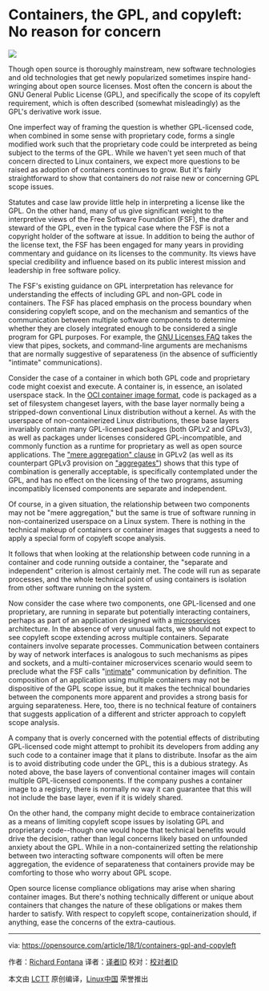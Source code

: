 Containers, the GPL, and copyleft: No reason for concern
======

![](https://opensource.com/sites/default/files/styles/image-full-size/public/lead-images/LAW_patents4abstract_B.png?itok=6RHeRaYh)

Though open source is thoroughly mainstream, new software technologies and old technologies that get newly popularized sometimes inspire hand-wringing about open source licenses. Most often the concern is about the GNU General Public License (GPL), and specifically the scope of its copyleft requirement, which is often described (somewhat misleadingly) as the GPL's derivative work issue.

One imperfect way of framing the question is whether GPL-licensed code, when combined in some sense with proprietary code, forms a single modified work such that the proprietary code could be interpreted as being subject to the terms of the GPL. While we haven't yet seen much of that concern directed to Linux containers, we expect more questions to be raised as adoption of containers continues to grow. But it's fairly straightforward to show that containers do _not_ raise new or concerning GPL scope issues.

Statutes and case law provide little help in interpreting a license like the GPL. On the other hand, many of us give significant weight to the interpretive views of the Free Software Foundation (FSF), the drafter and steward of the GPL, even in the typical case where the FSF is not a copyright holder of the software at issue. In addition to being the author of the license text, the FSF has been engaged for many years in providing commentary and guidance on its licenses to the community. Its views have special credibility and influence based on its public interest mission and leadership in free software policy.

The FSF's existing guidance on GPL interpretation has relevance for understanding the effects of including GPL and non-GPL code in containers. The FSF has placed emphasis on the process boundary when considering copyleft scope, and on the mechanism and semantics of the communication between multiple software components to determine whether they are closely integrated enough to be considered a single program for GPL purposes. For example, the [GNU Licenses FAQ][1] takes the view that pipes, sockets, and command-line arguments are mechanisms that are normally suggestive of separateness (in the absence of sufficiently "intimate" communications).

Consider the case of a container in which both GPL code and proprietary code might coexist and execute. A container is, in essence, an isolated userspace stack. In the [OCI container image format][2], code is packaged as a set of filesystem changeset layers, with the base layer normally being a stripped-down conventional Linux distribution without a kernel. As with the userspace of non-containerized Linux distributions, these base layers invariably contain many GPL-licensed packages (both GPLv2 and GPLv3), as well as packages under licenses considered GPL-incompatible, and commonly function as a runtime for proprietary as well as open source applications. The ["mere aggregation" clause][3] in GPLv2 (as well as its counterpart GPLv3 provision on ["aggregates"][4]) shows that this type of combination is generally acceptable, is specifically contemplated under the GPL, and has no effect on the licensing of the two programs, assuming incompatibly licensed components are separate and independent.

Of course, in a given situation, the relationship between two components may not be "mere aggregation," but the same is true of software running in non-containerized userspace on a Linux system. There is nothing in the technical makeup of containers or container images that suggests a need to apply a special form of copyleft scope analysis.

It follows that when looking at the relationship between code running in a container and code running outside a container, the "separate and independent" criterion is almost certainly met. The code will run as separate processes, and the whole technical point of using containers is isolation from other software running on the system.

Now consider the case where two components, one GPL-licensed and one proprietary, are running in separate but potentially interacting containers, perhaps as part of an application designed with a [microservices][5] architecture. In the absence of very unusual facts, we should not expect to see copyleft scope extending across multiple containers. Separate containers involve separate processes. Communication between containers by way of network interfaces is analogous to such mechanisms as pipes and sockets, and a multi-container microservices scenario would seem to preclude what the FSF calls "[intimate][6]" communication by definition. The composition of an application using multiple containers may not be dispositive of the GPL scope issue, but it makes the technical boundaries between the components more apparent and provides a strong basis for arguing separateness. Here, too, there is no technical feature of containers that suggests application of a different and stricter approach to copyleft scope analysis.

A company that is overly concerned with the potential effects of distributing GPL-licensed code might attempt to prohibit its developers from adding any such code to a container image that it plans to distribute. Insofar as the aim is to avoid distributing code under the GPL, this is a dubious strategy. As noted above, the base layers of conventional container images will contain multiple GPL-licensed components. If the company pushes a container image to a registry, there is normally no way it can guarantee that this will not include the base layer, even if it is widely shared.

On the other hand, the company might decide to embrace containerization as a means of limiting copyleft scope issues by isolating GPL and proprietary code--though one would hope that technical benefits would drive the decision, rather than legal concerns likely based on unfounded anxiety about the GPL. While in a non-containerized setting the relationship between two interacting software components will often be mere aggregation, the evidence of separateness that containers provide may be comforting to those who worry about GPL scope.

Open source license compliance obligations may arise when sharing container images. But there's nothing technically different or unique about containers that changes the nature of these obligations or makes them harder to satisfy. With respect to copyleft scope, containerization should, if anything, ease the concerns of the extra-cautious.

--------------------------------------------------------------------------------

via: https://opensource.com/article/18/1/containers-gpl-and-copyleft

作者：[Richard Fontana][a]
译者：[译者ID](https://github.com/译者ID)
校对：[校对者ID](https://github.com/校对者ID)

本文由 [LCTT](https://github.com/LCTT/TranslateProject) 原创编译，[Linux中国](https://linux.cn/) 荣誉推出

[a]:https://opensource.com/users/fontana
[1]:https://www.gnu.org/licenses/gpl-faq.en.html#MereAggregation
[2]:https://github.com/opencontainers/image-spec/blob/master/spec.md
[3]:https://www.gnu.org/licenses/old-licenses/gpl-2.0.en.html#section2
[4]:https://www.gnu.org/licenses/gpl.html#section5
[5]:https://www.redhat.com/en/topics/microservices
[6]:https://www.gnu.org/licenses/gpl-faq.en.html#GPLPlugins
